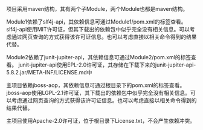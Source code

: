 项目采用maven结构，其有两个子Module，两个Module也都是maven结构。

Module1依赖了slf4j-api，其依赖信息可通过Module1/pom.xml的<dependencies>标签查看。
slf4j-api使用MIT许可证，但其下载出的依赖包中似乎完全没有相关信息。可以考虑通过网页查询的方式获得该许可证信息。也可以考虑直接以相关命令得到的结果代替。

Module2依赖了junit-jupiter-api，其依赖信息可通过Module2/pom.xml的<dependencies>标签查看。
junit-jupiter-api使用EPL-2.0许可证，其存储在下载下来的junit-jupiter-api-5.8.2.jar/META-INF/LICENSE.md中

主项目依赖jboss-aop，其依赖信息可通过根目录下的pom.xml的<dependencies>标签查看。
jboss-aop使用LGPL-2.1许可证，其下载出的依赖包中似乎完全没有相关信息。可以考虑通过网页查询的方式获得该许可证信息。也可以考虑直接以相关命令得到的结果代替。

主项目使用Apache-2.0许可证，位于根目录下License.txt，不会产生依赖冲突。

